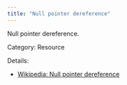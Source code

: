 ```yaml
---
title: "Null pointer dereference"
---
```


Null pointer dereference.

Category: Resource

Details: 

* [Wikipedia: Null pointer dereference](https://en.wikipedia.org/wiki/Null_pointer)
